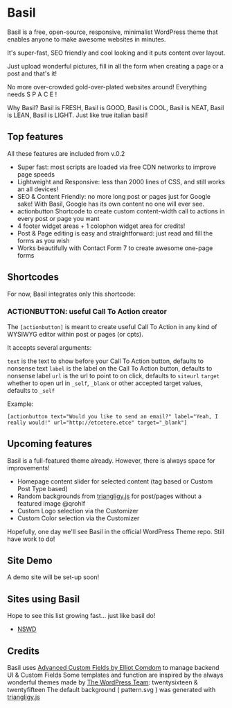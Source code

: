 Basil
=====

Basil is a free, open-source, responsive, minimalist WordPress theme that enables anyone to make awesome websites in minutes.

It's super-fast, SEO friendly and cool looking and it puts content over layout. 

Just upload wonderful pictures, fill in all the form when creating a page or a post and that's it!

No more over-crowded gold-over-plated websites around! Everything needs S P A C E !

Why Basil? Basil is FRESH, Basil is GOOD, Basil is COOL, Basil is NEAT, Basil is LEAN, Basil is LIGHT. Just like true italian basil!

Top features
------------

All these features are included from v.0.2

* Super fast: most scripts are loaded via free CDN networks to improve page speeds
* Lightweight and Responsive: less than 2000 lines of CSS, and still works an all devices!
* SEO & Content Friendly: no more long post or pages just for Google sake! With Basil, Google has its own content no one will ever see.
* actionbutton Shortcode to create custom content-width call to actions in every post or page you want
* 4 footer widget areas + 1 colophon widget area for credits!
* Post & Page editing is easy and straightforward: just read and fill the forms as you wish
* Works beautifully with Contact Form 7 to create awesome one-page forms

Shortcodes
----------

For now, Basil integrates only this shortcode:

### ACTIONBUTTON: useful Call To Action creator

The `[actionbutton]` is meant to create useful Call To Action in any kind of WYSIWYG editor within post or pages (or cpts).

It accepts several arguments:

`text` is the text to show before your Call To Action button, defaults to nonsense text
`label` is the label on the Call To Action button, defaults to nonsense label
`url` is the url to point to on click, defaults to `siteurl`
`target` whether to open url in `_self`, `_blank` or other accepted target values, defaults to `_self`

Example:

`[actionbutton text="Would you like to send an email?" label="Yeah, I really would!" url="http://etcetere.etce" target="_blank"]`

Upcoming features
-----------------

Basil is a full-featured theme already. However, there is always space for improvements!

* Homepage content slider for selected content (tag based or Custom Post Type based)
* Random backgrounds from [triangligy.js](https://github.com/qrohlf/trianglify) for post/pages without a featured image @qrohlf
* Custom Logo selection via the Customizer
* Custom Color selection via the Customizer

Hopefully, one day we'll see Basil in the official WordPress Theme repo. Still have work to do!

Site Demo
---------

A demo site will be set-up soon!

Sites using Basil
-----------------

Hope to see this list growing fast... just like basil do!

* [NSWD](http://nonsolowebdesign.com)

Credits
-------

Basil uses [Advanced Custom Fields by Elliot Comdom](http://www.advancedcustomfields.com/) to manage backend UI & Custom Fields
Some templates and function are inspired by the always wonderful themes made by [The WordPress Team](https://wordpress.org/): twentysixteen & twentyfifteen
The default background ( pattern.svg ) was generated with [triangligy.js](https://github.com/qrohlf/trianglify)